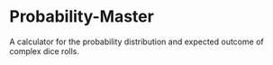 # Probability-Master
A calculator for the probability distribution and expected outcome of complex dice rolls.
